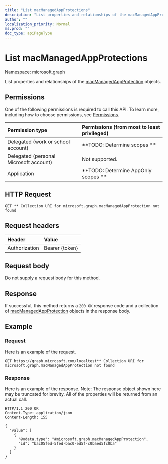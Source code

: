 ```yaml
---
title: "List macManagedAppProtections"
description: "List properties and relationships of the macManagedAppProtection objects."
author: ""
localization_priority: Normal
ms.prod: ""
doc_type: apiPageType
---
```


# List macManagedAppProtections

Namespace: microsoft.graph

List properties and relationships of the [macManagedAppProtection](../resources/macmanagedappprotection.md) objects.

## Permissions
One of the following permissions is required to call this API. To learn more, including how to choose permissions, see [Permissions](/concepts/permissions-reference.md).

|Permission type|Permissions (from most to least privileged)|
|:---|:---|
|Delegated (work or school account)|**TODO: Determine scopes **|
|Delegated (personal Microsoft account)|Not supported.|
|Application|**TODO: Determine AppOnly scopes **|

## HTTP Request
<!-- {
  "blockType": "ignored"
}
-->
``` http
GET ** Collection URI for microsoft.graph.macManagedAppProtection not found
```

## Request headers
|Header|Value|
|:---|:---|
|Authorization|Bearer {token}|

## Request body
Do not supply a request body for this method.

## Response
If successful, this method returns a `200 OK` response code and a collection of [macManagedAppProtection](../resources/macmanagedappprotection.md) objects in the response body.

## Example

### Request
Here is an example of the request.
<!-- {
  "blockType": "request",
  "name": "get_macmanagedappprotection"
}
-->
``` http
GET https://graph.microsoft.com/localtest** Collection URI for microsoft.graph.macManagedAppProtection not found
```

### Response
Here is an example of the response. Note: The response object shown here may be truncated for brevity. All of the properties will be returned from an actual call.
<!-- {
  "blockType": "response",
  "truncated": true,
  "@odata.type": "collection(microsoft.graph.macmanagedappprotection)"
}
-->
``` http
HTTP/1.1 200 OK
Content-Type: application/json
Content-Length: 155

{
  "value": [
    {
      "@odata.type": "#microsoft.graph.macManagedAppProtection",
      "id": "bac05fed-5fed-bac0-ed5f-c0baed5fc0ba"
    }
  ]
}
```

